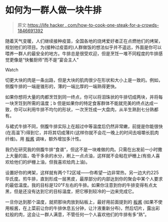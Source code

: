 # 如何为一群人做一块牛排

> 原文:[https://life hacker . com/how-to-cook-one-steak-for-a-crowds-1846691392](https://lifehacker.com/how-to-cook-one-steak-for-a-crowd-1846691392)

随着天气变暖，人们继续接种疫苗，全国各地的烧烤爱好者正在点燃他们的烤架，规划他们的项目。为(接种过疫苗的)人群做饭的想法似乎并不遥远，外面是你可以喂养一群人的最安全的地方。牛排总是很受欢迎，但是烹饪一堆不同程度的牛排感觉更像是“快餐厨师”而不是“宴会主人”

Watch

切更大块的肉是一条出路，但是大块的肌肉很少在形状和大小上是一致的。例如，侧腹牛排的一端是锥形的，薄的一端比厚的一端熟得更快。

如果你想将大量的肉都烹饪到同一终点，你可以将泪珠状的牛排切成两块，并将每一块烹饪到所需的温度；b 但是如果你的特定食客群体不能就完美的终点达成一致，你可以利用牛排不均匀的形状，一次烹饪成一大盘肉，从半生熟到七分熟都有。

与裙式牛排不同，侧腹牛排实际上在超过中等温度后仍然非常嫩，前提是你能很快(在高温下)得到它，并将其切成薄片(这样你就不会花一晚上的时间去咀嚼长肌肉纤维)。用 [板酱](https://skillet.lifehacker.com/why-your-next-sliced-steak-needs-a-board-sauce-1846683457) 调味，额外增加多汁性。

我仍在研究我的侧腹牛排“食谱”，但这不是一块难做的肉。只需在出发前一小时撒上大量的盐，吸干多余的水分，刷上一点点油，这样就不会粘在炉栅上(有些人喜欢给他们的炉栅上油，但我喜欢给肉上油)。

设置好你的烤架，这样就有两个T2区域——你希望一边非常热，另一边大约225华氏度。煎牛排，直到形成一层黑皮，最厚部分的内部达到你的聚会中某个人要求的最低温度。我的目标是120℉左右的牛排。如果你注意到你的牛排变得有点太黑，但是还没有达到它的目标温度，把它移到较冷的一边来完成它。

一旦你达到那个温度，就把那块肉放到砧板上，最好用前面提到的 [板酱](https://skillet.lifehacker.com/why-your-next-sliced-steak-needs-a-board-sauce-1846683457) (如果不使用板酱，在上菜前让你的牛排休息五分钟，让汁液重新分布)，然后切片，露出彩虹般的肉，这会让一群人满意，不管任何一个人喜欢他们的牛排有多“熟”。